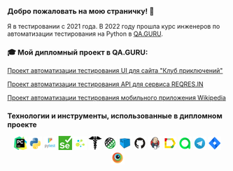 ### Добро пожаловать на мою страничку! 👋

Я в тестировании с 2021 года. 
В 2022 году прошла курс инженеров по автоматизации тестирования на Python в <a href="https://qa.guru/python" target="_blank">QA.GURU</a>.


### :mortar_board: Мой дипломный проект в QA.GURU:
<a href="https://github.com/aniuzukowska/vpoxod" target="_blank">Проект автоматизации тестирования UI для сайта "Клуб приключений"</a>

<a href="https://github.com/aniuzukowska/reqres" target="_blank">Проект автоматизации тестирования API для сервиса REQRES.IN</a>

<a href="https://github.com/aniuzukowska/wikipedia_mobile" target="_blank">Проект автоматизации тестирования мобильного приложения Wikipedia</a>

### <a name="Технологии">Технологии и инструменты, использованные в дипломном проекте</a>
<p align="center">
<img width="6%" title="PyCharm" src="logo/pycharm.svg">
<img width="6%" title="Python" src="logo/python.svg">
<img width="6%" title="Pytest" src="logo/pytest.svg">
<img width="6%" title="Selenium" src="logo/selenium.png">
<img width="6%" title="Selene" src="logo/selene.png">
<img width="6%" title="Requests" src="logo/requests.png">
<img width="6%" title="REST" src="logo/rest-assured-logo.svg">
<img width="6%" title="Selenoid" src="logo/Selenoid.svg">
<img width="6%" title="GitHub" src="logo/GitHub.svg">
<img width="6%" title="Jenkins" src="logo/Jenkins.svg">  
<img width="6%" title="AllureReport" src="logo/Allure_Report.svg">  
<img width="6%" title="AllureTestOPS" src="logo/Allure_TO.svg"> 
<img width="6%" title="Telegram" src="logo/Telegram.svg">  
<img width="6%" title="Jira" src="logo/jira.svg"> 
<img width="6%" title="Browserstack" src="logo/Browserstack.svg"> 
</p>

